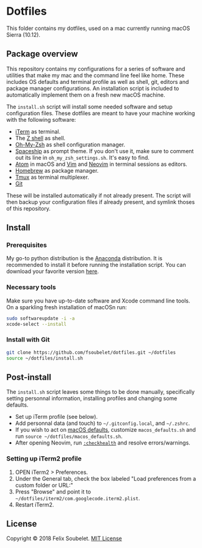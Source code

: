 # Dotfiles

This folder contains my dotfiles, used on a mac currently running macOS Sierra (10.12).


## Package overview

This repository contains my configurations for a series of software and utilities that make my mac and the command line feel like home. These includes OS defaults and terminal profile as well as shell, git, editors and package manager configurations. An installation script is included to automatically implement them on a fresh new macOS machine.

The `install.sh` script will install some needed software and setup configuration files.
These dotfiles are meant to have your machine working with the following software:

* [iTerm][iterm2] as terminal.
* The [Z shell][zsh] as shell.
* [Oh-My-Zsh][oh-my-zsh] as shell configuration manager.
* [Spaceship][spaceship] as prompt theme. If you don't use it, make sure to comment out its line in `oh_my_zsh_settings.sh`. It's easy to find.
* [Atom][atom] in macOS and [Vim][vim] and [Neovim][neovim] in terminal sessions as editors.
* [Homebrew][homebrew] as package manager.
* [Tmux][tmux] as terminal multiplexer.
* [Git][git]


These will be installed automatically if not already present. The script will then backup your configuration files if already present, and symlink thoses of this repository.

## Install

### Prerequisites

My go-to python distribution is the [Anaconda][anaconda] distribution. It is recommended to install it before running the installation script. You can download your favorite version [here][anacondadownload].

### Necessary tools

Make sure you have up-to-date software and Xcode command line tools. On a sparkling fresh installation of macOSn run:

```sh
sudo softwareupdate -i -a
xcode-select --install
```

### Install with Git

```sh
git clone https://github.com/fsoubelet/dotfiles.git ~/dotfiles
source ~/dotfiles/install.sh
```


## Post-install

The `install.sh` script leaves some things to be done manually, specifically setting personnal information, installing profiles and changing some defaults.

* Set up iTerm profile (see below).
* Add personnal data (and touch) to `~/.gitconfig.local`, and `~/.zshrc`.
* If you wish to act on [macOS defaults][macos-defaults], customize `macos_defaults.sh`
 and run `source ~/dotfiles/macos_defaults.sh`.
* After opening Neovim, run [`:checkhealth`][checkhealth] and resolve errors/warnings.


### Setting up iTerm2 profile

1. OPEN iTerm2 > Preferences.
2. Under the General tab, check the box labeled "Load preferences from a custom folder or URL:"
3. Press "Browse" and point it to `~/dotfiles/iterm2/com.googlecode.iterm2.plist`.
4. Restart iTerm2.


## License

Copyright &copy; 2018 Felix Soubelet. [MIT License][license]

[anaconda]: https://www.anaconda.com/
[anacondadownload]: https://www.anaconda.com/download/#macos
[atom]: https://atom.io/
[brew-bundle]: https://github.com/Homebrew/homebrew-bundle
[checkhealth]: https://neovim.io/doc/user/pi_health.html#:checkhealth
[git]: https://git-scm.com/
[homebrew]: http://brew.sh
[iterm2]: https://www.iterm2.com/
[license]: https://github.com/fsoubelet/dotfiles/blob/master/LICENSE
[macos-defaults]: https://mths.be/macos
[neovim]: https://neovim.io/
[oh-my-zsh]: https://github.com/robbyrussell/oh-my-zsh
[spaceship]: https://github.com/denysdovhan/spaceship-prompt
[tmux]: https://github.com/tmux/tmux/wiki
[vim]: http://www.vim.org/
[zsh]: https://en.wikipedia.org/wiki/Z_shell
